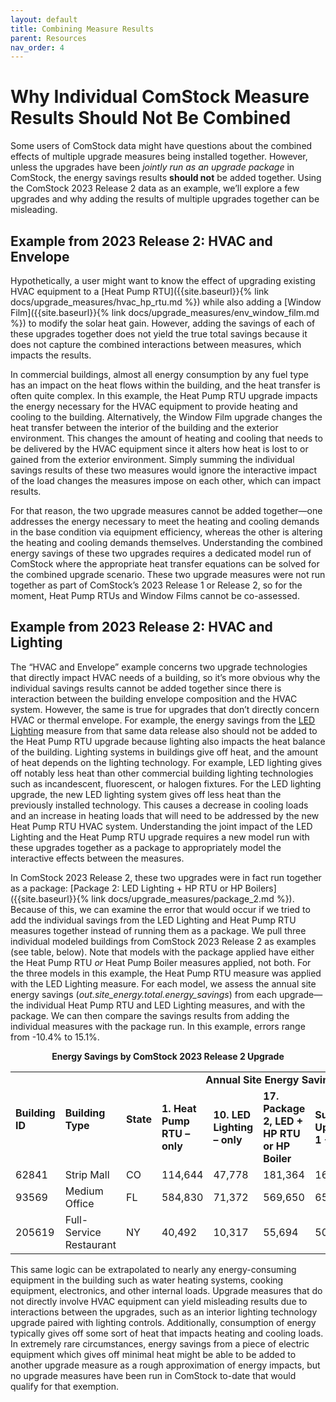 ```yaml
---
layout: default
title: Combining Measure Results
parent: Resources
nav_order: 4
---
```


# Why Individual ComStock Measure Results Should Not Be Combined

Some users of ComStock data might have questions about the combined effects of multiple upgrade measures being installed together. However, unless the upgrades have been _jointly run as an upgrade package_ in ComStock, the energy savings results **should not** be added together. Using the ComStock 2023 Release 2 data as an example, we’ll explore a few upgrades and why adding the results of multiple upgrades together can be misleading.

## Example from 2023 Release 2: HVAC and Envelope
Hypothetically, a user might want to know the effect of upgrading existing HVAC equipment to a [Heat Pump RTU]({{site.baseurl}}{% link docs/upgrade_measures/hvac_hp_rtu.md %}) while also adding a [Window Film]({{site.baseurl}}{% link docs/upgrade_measures/env_window_film.md %}) to modify the solar heat gain. However, adding the savings of each of these upgrades together does not yield the true total savings because it does not capture the combined interactions between measures, which impacts the results. 

In   commercial buildings, almost all energy consumption by any fuel type has an impact on the heat flows within the building, and the heat transfer is often quite complex. In this example, the Heat Pump RTU upgrade impacts the energy necessary for the HVAC equipment to provide heating and cooling to the building. Alternatively, the Window Film upgrade changes the heat transfer between the interior of the building and the exterior environment. This changes the amount of heating and cooling that needs to be delivered by the HVAC equipment since it alters how heat is lost to or gained from the exterior environment. Simply summing the individual savings results of these two measures would ignore the interactive impact of the load changes the measures impose on each other, which can impact results.

For that reason, the two upgrade measures cannot be added together—one addresses the energy necessary to meet the heating and cooling demands in the base condition via equipment efficiency, whereas the other is altering the heating and cooling demands themselves. Understanding the combined energy savings of these two upgrades requires a dedicated model run of ComStock where the appropriate heat transfer equations can be solved for the combined upgrade scenario. These two upgrade measures were not run together as part of ComStock’s 2023 Release 1 or Release 2, so for the moment, Heat Pump RTUs and Window Films cannot be co-assessed.


## Example from 2023 Release 2: HVAC and Lighting
The “HVAC and Envelope” example concerns two upgrade technologies that directly impact HVAC needs of a building, so it’s more obvious why the individual savings results cannot be added together since there is interaction between the building envelope composition and the HVAC system. However, the same is true for upgrades that don’t directly concern HVAC or thermal envelope. For example, the energy savings from the [LED Lighting](https://www.nrel.gov/docs/fy24osti/86100.pdf) measure from that same data release also should not be added to the Heat Pump RTU upgrade because lighting also impacts the heat balance of the building. Lighting systems in buildings give off heat, and the amount of heat depends on the lighting technology. For example, LED lighting gives off notably less heat than other commercial building lighting technologies such as incandescent, fluorescent, or halogen fixtures. For the LED lighting upgrade, the new LED lighting system gives off less heat than the previously installed technology. This causes a decrease in cooling loads and an increase in heating loads that will need to be addressed by the new Heat Pump RTU HVAC system. Understanding the joint impact of the LED Lighting and the Heat Pump RTU upgrade requires a new model run with these upgrades together as a package to appropriately model the interactive effects between the measures. 

In ComStock 2023 Release 2, these two upgrades were in fact run together as a package: [Package 2: LED Lighting + HP RTU or HP Boilers]({{site.baseurl}}{% link docs/upgrade_measures/package_2.md %}). Because of this, we can examine the error that would occur if we tried to add the individual savings from the LED Lighting and Heat Pump RTU measures together instead of running them as a package. We pull three individual modeled buildings from ComStock 2023 Release 2 as examples (see table, below). Note that models with the package applied have either the Heat Pump RTU _or_ Heat Pump Boiler measures applied, not both. For the three models in this example, the Heat Pump RTU measure was applied with the LED Lighting measure. For each model, we assess the annual site energy savings (*out.site_energy.total.energy_savings*) from each upgrade—the individual Heat Pump RTU and LED Lighting measures, and with the package. We can then compare the savings results from adding the individual measures with the package run. In this example, errors range from -10.4% to 15.1%.

<p style="text-align: center;"><b>Energy Savings by ComStock 2023 Release 2 Upgrade</b></p>

<table>
    <tr>
        <td rowspan="2"><b>Building ID</b></td>
        <td rowspan="2"><b>Building Type</b></td>
        <td rowspan="2"><b>State</b></td>
        <td style="text-align: center" colspan="5"><b>Annual Site Energy Savings (kWh)</b></td>
    </tr>
    <tr>
        <td><b>1. Heat Pump RTU – only</b></td>
        <td><b>10. LED Lighting – only</b></td>
        <td><b>17. Package 2, LED + HP RTU or HP Boiler</b></td>
        <td><b>Sum Upgrades 1 + 10</b></td>
        <td><b>% Error</b></td>
    </tr>
    <tr>
        <td>62841</td>
        <td>Strip Mall</td>
        <td>CO</td>
        <td>114,644</td>
        <td>47,778</td>
        <td>181,364</td>
        <td>162,422</td>
        <td>-10.40%</td>
    </tr>
    <tr>
        <td>93569</td>
        <td>Medium Office</td>
        <td>FL</td>
        <td>584,830</td>
        <td>71,372</td>
        <td>569,650</td>
        <td>656,202</td>
        <td>15.10%</td>
    </tr>
    <tr>
        <td>205619</td>
        <td>Full-Service Restaurant</td>
        <td>NY</td>
        <td>40,492</td>
        <td>10,317</td>
        <td>55,694</td>
        <td>50,809</td>
        <td>-8.80%</td>
    </tr>
</table>


This same logic can be extrapolated to nearly any energy-consuming equipment in the building such as water heating systems, cooking equipment, electronics, and other internal loads. Upgrade measures that do not directly involve HVAC equipment can yield misleading results due to interactions between the upgrades, such as an interior lighting technology upgrade paired with lighting controls. Additionally, consumption of energy typically gives off some sort of heat that impacts heating and cooling loads. In extremely rare circumstances, energy savings from a piece of electric equipment which gives off minimal heat might be able to be added to another upgrade measure as a rough approximation of energy impacts, but no upgrade measures have been run in ComStock to-date that would qualify for that exemption.